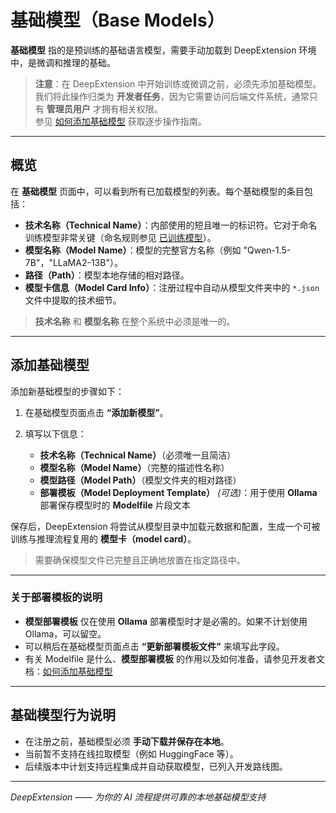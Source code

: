 # 基础模型（Base Models）

**基础模型** 指的是预训练的基础语言模型，需要手动加载到 DeepExtension 环境中，是微调和推理的基础。

> **注意**：在 DeepExtension 中开始训练或微调之前，必须先添加基础模型。我们将此操作归类为 **开发者任务**，因为它需要访问后端文件系统，通常只有 **管理员用户** 才拥有相关权限。  
> 参见 [如何添加基础模型](../developer/how-to-add-base-models.zh.md) 获取逐步操作指南。

---

## 概览

在 **基础模型** 页面中，可以看到所有已加载模型的列表。每个基础模型的条目包括：

- **技术名称（Technical Name）**：内部使用的短且唯一的标识符。它对于命名训练模型非常关键（命名规则参见 [已训练模型](trained-models.zh.md)）。
- **模型名称（Model Name）**：模型的完整官方名称（例如 "Qwen-1.5-7B"，"LLaMA2-13B"）。
- **路径（Path）**：模型本地存储的相对路径。
- **模型卡信息（Model Card Info）**：注册过程中自动从模型文件夹中的 `*.json` 文件中提取的技术细节。

> **技术名称** 和 **模型名称** 在整个系统中必须是唯一的。

---

## 添加基础模型

添加新基础模型的步骤如下：

1. 在基础模型页面点击 **“添加新模型”**。
2. 填写以下信息：

    - **技术名称（Technical Name）**（必须唯一且简洁）
    - **模型名称（Model Name）**（完整的描述性名称）
    - **模型路径（Model Path）**（模型文件夹的相对路径）
    - **部署模板（Model Deployment Template）** *(可选)*：用于使用 **Ollama** 部署保存模型时的 **Modelfile** 片段文本

保存后，DeepExtension 将尝试从模型目录中加载元数据和配置，生成一个可被训练与推理流程复用的 **模型卡（model card）**。

> 需要确保模型文件已完整且正确地放置在指定路径中。

---

### 关于部署模板的说明

- **模型部署模板** 仅在使用 **Ollama** 部署模型时才是必需的。如果不计划使用 Ollama，可以留空。
- 可以稍后在基础模型页面点击 **“更新部署模板文件”** 来填写此字段。
- 有关 Modelfile 是什么、**模型部署模板** 的作用以及如何准备，请参见开发者文档：[如何添加基础模型](../../developer/how-to-add-base-models.zh.md)

---

## 基础模型行为说明

- 在注册之前，基础模型必须 **手动下载并保存在本地**。
- 当前暂不支持在线拉取模型（例如 HuggingFace 等）。
- 后续版本中计划支持远程集成并自动获取模型，已列入开发路线图。

---

*DeepExtension —— 为你的 AI 流程提供可靠的本地基础模型支持*
